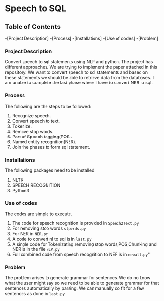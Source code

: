 # Speech to SQL


## Table of Contents
-[Project Description]
-[Process]
-[Installations]
-[Use of codes]
-[Problem]


### Project Description
Convert speech to sql statements using NLP and python.
The project has different approaches.
We are trying to implement the paper attached in this repository.
We want to convert speech to sql statements and based on these statements we should be able to retrieve data from the databases.
I am unable to complete the last phase where i have to convert NER to sql.


### Process
The following are the steps to be followed:
1) Recognize speech.
2) Convert speech to text.
3) Tokenize.
4) Remove stop words.
5) Part of Speech tagging(POS).
6) Named entity recognition(NER).
7) Join the phases to form sql statement.
 

### Installations
The following packages need to be installed
1) NLTK
2) SPEECH RECOGNITION
3) Python3
    

### Use of codes
    
The codes are simple to execute.
1) The code for speech recognition is provided in `Speech2Text.py`
2) For removing stop words `stpwrds.py`
3) For NER in `NER.py`
4) A code to convert nl to sql is in `last.py`
5) A single code for Tokenizating,removing stop words,POS,Chunking and NER is in the file `NLP.py`
6) Full combined code from speech recognition to NER is in `newall.py`"


### Problem
The problem arises to generate grammar for sentences.
We do no know what the user might say so we need to be able to generate grammar for that sentences automatically by parsing.
We can manually do fit for a few sentences as done in `last.py`